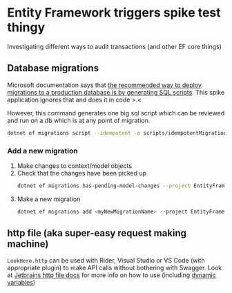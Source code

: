 # Entity Framework triggers spike test thingy

Investigating different ways to audit transactions (and other EF core things)

## Database migrations

Microsoft documentation says that [the recommended way to deploy migrations to a production database is by generating SQL scripts](https://learn.microsoft.com/en-us/ef/core/managing-schemas/migrations/applying?tabs=dotnet-core-cli#sql-scripts). This spike application ignores that and does it in code >.<

However, this command generates one big sql script which can be reviewed and run on a db which is at any point of migration.

```bash
dotnet ef migrations script --idempotent -o scripts/idempotentMigrationScript.sql --project EntityFrameworkTriggersTest
```

### Add a new migration

1. Make changes to context/model objects
2. Check that the changes have been picked up
    ```bash 
    dotnet ef migrations has-pending-model-changes --project EntityFrameworkTriggersTest
    ```
3. Make a new migration
    ```bash 
    dotnet ef migrations add <myNewMigrationName> --project EntityFrameworkTriggersTest
    ```

## http file (aka super-easy request making machine)

`LookHere.http` can be used with Rider, Visual Studio or VS Code (with appropriate plugin) to make API calls without bothering with Swagger. Look at [Jetbrains http file docs](https://www.jetbrains.com/help/idea/exploring-http-syntax.html) for more info on how to use (including [dynamic variables](https://www.jetbrains.com/help/idea/exploring-http-syntax.html#dynamic-variables))
